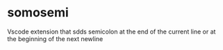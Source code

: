 # somosemi
Vscode extension that sdds semicolon at the end of the current line or at the beginning of the next newline
